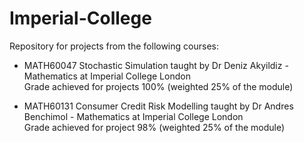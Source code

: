 # Imperial-College

Repository for projects from the following courses:

- MATH60047 Stochastic Simulation taught by Dr Deniz Akyildiz - Mathematics at Imperial College London   
Grade achieved for projects 100% (weighted 25% of the module)

- MATH60131 Consumer Credit Risk Modelling taught by Dr Andres Benchimol - Mathematics at Imperial College London  
Grade achieved for project 98% (weighted 25% of the module)
